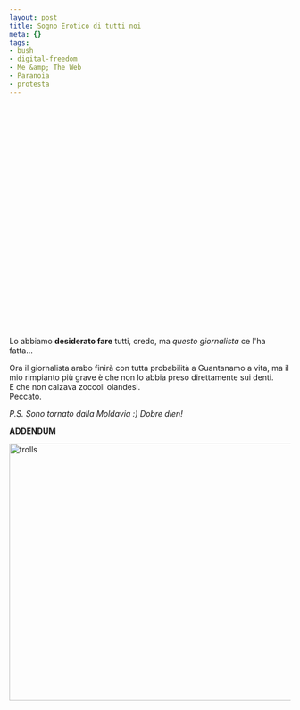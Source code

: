 ```yaml
--- 
layout: post
title: Sogno Erotico di tutti noi
meta: {}
tags: 
- bush
- digital-freedom
- Me &amp; The Web
- Paranoia
- protesta
---
```

<object width="535" height="400"><param name="movie" value="http://www.youtube.com/v/AGCFoBxAd_8"></param><param name="wmode" value="transparent"></param><embed src="http://www.youtube.com/v/AGCFoBxAd_8" type="application/x-shockwave-flash" wmode="transparent" width="535" height="400"></embed></object>  
  
Lo abbiamo **desiderato fare** tutti, credo, ma *questo giornalista* ce l'ha fatta...  
  
Ora il giornalista arabo finirà con tutta probabilità a Guantanamo a vita, ma il mio rimpianto più grave è che non lo abbia preso direttamente sui denti.  
E che non calzava zoccoli olandesi.  
Peccato.  
  
*P.S. Sono tornato dalla Moldavia :) Dobre dien!* 
  
**ADDENDUM**  
  
<img src="http://www.lastknight.com/download//2008/12/trolls.jpg" alt="trolls" title="trolls" width="506" height="460" class="aligncenter size-full wp-image-1211" />  
  
 
